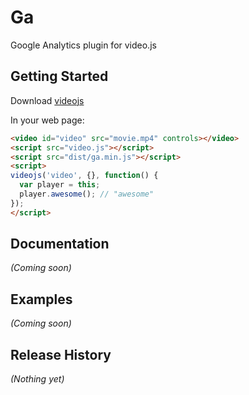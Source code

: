 # Ga

Google Analytics plugin for video.js

## Getting Started
Download [videojs](http://www.videojs.com/)

In your web page:

```html
<video id="video" src="movie.mp4" controls></video>
<script src="video.js"></script>
<script src="dist/ga.min.js"></script>
<script>
videojs('video', {}, function() {
  var player = this;
  player.awesome(); // "awesome"
});
</script>
```

## Documentation
_(Coming soon)_

## Examples
_(Coming soon)_

## Release History
_(Nothing yet)_
